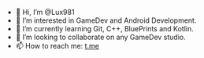 - 👋 Hi, I’m @Lux981
- 👀 I’m interested in GameDev and Android Development.
- 🌱 I’m currently learning Git, C++, BluePrints and Kotlin.
- 💞️ I’m looking to collaborate on any GameDev studio.
- 📫 How to reach me: [t.me](https://t.me/rakhmatullindamir)

<!---
Lux981/Lux981 is a ✨ special ✨ repository because its `README.md` (this file) appears on your GitHub profile.
You can click the Preview link to take a look at your changes.
--->
